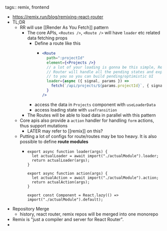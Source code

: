 tags:: remix, frontend

- https://remix.run/blog/remixing-react-router
- TL;DR
	- RR will use [[Render As You Fetch]] pattern
		- The core APIs, `<Routes />`, `<Route />` will have `loader` etc related data fetching props
			- Define a route like this
				- ```jsx
				  <Route
				    path=":projectId"
				    element={<Projects />}
				    // a lot of your loading is gonna be this simple, React
				    // Router will handle all the pending states and expose it
				    // to you so you can build pending/optimistic UI
				    loader={async ({ signal, params }) =>
				      fetch(`/api/projects/${params.projectId}`, { signal })
				    }
				  />
				  ```
			- access the data in `Projects` component with `useLoaderData`
			- access loading state with `useTransition`
		- The Routes will be able to load data in parallel with this pattern
	- Core apis also provide a `action` handler for handling `form` actions, thus support mutations
		- LATER may refer to [[remix]] on this?
	- Putting a lot of configs for route/routes  may be too heavy. It is also possible to define **route modules**
		- ```tsx
		  export async function loader(args) {
		    let actualLoader = await import("./actualModule").loader;
		    return actualLoader(args);
		  }
		  
		  export async function action(args) {
		    let actualAction = await import("./actualModule").action;
		    return actualAction(args);
		  }
		  
		  export const Component = React.lazy(() => import("./actualModule").default);
		  ```
- Repository Merge
	- history, react router, remix repos will be merged into one monorepo
- Remix is "just a compiler and server for React Router".
-